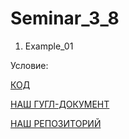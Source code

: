 # Seminar_3_8

1. Example_01

Условие:

[КОД]()

[НАШ ГУГЛ-ДОКУМЕНТ](https://docs.google.com/document/d/1M4Knrihat_DuzhjvU4kLyvhKAt8GRoIgfM-jrAVvtLY/edit?usp=sharing)

[НАШ РЕПОЗИТОРИЙ]()
